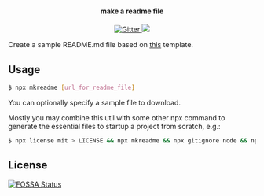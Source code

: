 <h4 align="center">make a readme file</h4>

<p align="center">
  <a href="https://badge.fury.io/js/mkreadme">
    <img src="https://badge.fury.io/js/mkreadme.svg"
         alt="Gitter">
  </a>
  <a href="https://saythanks.io/to/wayou">
      <img src="https://img.shields.io/badge/SayThanks.io-%E2%98%BC-1EAEDB.svg">
  </a>

</p>

Create a sample README.md file based on [this](https://github.com/wayou/readme-template) template.

## Usage

```sh
$ npx mkreadme [url_for_readme_file]
```

You can optionally specify a sample file to download.

Mostly you may combine this util with some other npx command to generate the essential files to startup a project from scratch, e.g.:

```sh
$ npx license mit > LICENSE && npx mkreadme && npx gitignore node && npx covgen liuwayong@gmail.com && yarn init -y
```

## License

[![FOSSA Status](https://app.fossa.com/api/projects/git%2Bgithub.com%2Fwayou%2Fmkreadme.svg?type=large)](https://app.fossa.com/projects/git%2Bgithub.com%2Fwayou%2Fmkreadme?ref=badge_large)
